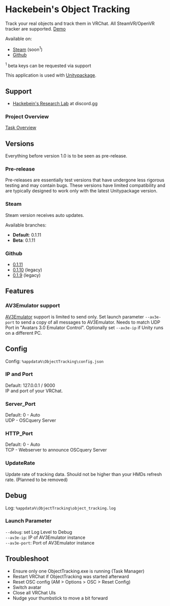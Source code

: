 # Hackebein's Object Tracking
Track your real objects and track them in VRChat. All SteamVR/OpenVR tracker are supported. [Demo](https://x.com/Hackebein/status/1817729114142343460)

Available on:
* [Steam](https://store.steampowered.com/app/3140770) (soon<sup>1</sup>)
* [Github](https://github.com/Hackebein/Object-Tracking-App/releases)

<sup>1</sup> beta keys can be requested via support

This application is used with [Unitypackage](https://github.com/Hackebein/Object-Tracking-Unitypackage).

## Support
* [Hackebein's Research Lab](https://discord.gg/AqCwGqqQmW) at discord.gg

### Project Overview
[Task Overview](https://github.com/users/Hackebein/projects/4)

## Versions
Everything before version 1.0 is to be seen as pre-release.

### Pre-release
Pre-releases are essentially test versions that have undergone less rigorous testing and may contain bugs. These versions have limited compatibility and are typically designed to work only with the latest Unitypackage version.

### Steam
Steam version receives auto updates.

Available branches:
* **Default**: 0.1.11
* **Beta**: 0.1.11

### Github
* [0.1.11](https://github.com/Hackebein/Object-Tracking-App/releases/download/0.1.11/HackebeinObjectTracking-0.1.11-win64.zip)
* [0.1.10](https://github.com/Hackebein/Object-Tracking-App/releases/download/0.1.10/HackebeinObjectTracking-0.1.10-win64.zip) (legacy)
* [0.1.9](https://github.com/Hackebein/Object-Tracking-App/releases/download/0.1.9/HackebeinObjectTracking-0.1.9-win64.zip) (legacy)

## Features
### AV3Emulator support
[AV3Emulator](https://github.com/lyuma/Av3Emulator) support is limited to send only.
Set launch parameter `--av3e-port` to send a copy of all messages to AV3Emulator. Needs to match UDP Port in "Avatars 3.0 Emulator Control". Optionally set `--av3e-ip` if Unity runs on a different PC.

## Config
Config: `%appdata%\ObjectTracking\config.json`

### IP and Port
Default: 127.0.0.1 / 9000<br>
IP and port of your VRChat.

### Server_Port
Default: 0 - Auto<br>
UDP - OSCquery Server

### HTTP_Port
Default: 0 - Auto<br>
TCP - Webserver to announce OSCquery Server

### UpdateRate
Update rate of tracking data. Should not be higher than your HMDs refresh rate.  (Planned to be removed)

## Debug
Log: `%appdata%\ObjectTracking\object_tracking.log`

### Launch Parameter
`--debug`: set Log Level to Debug<br>
`--av3e-ip`: IP of AV3Emulator instance<br>
`--av3e-port`: Port of AV3Emulator instance<br>

## Troubleshoot
* Ensure only one ObjectTracking.exe is running (Task Manager)
* Restart VRChat if ObjectTracking was started afterward
* Reset OSC config (AM > Options > OSC > Reset Config)
* Switch avatar
* Close all VRChat UIs
* Nudge your thumbstick to move a bit forward
